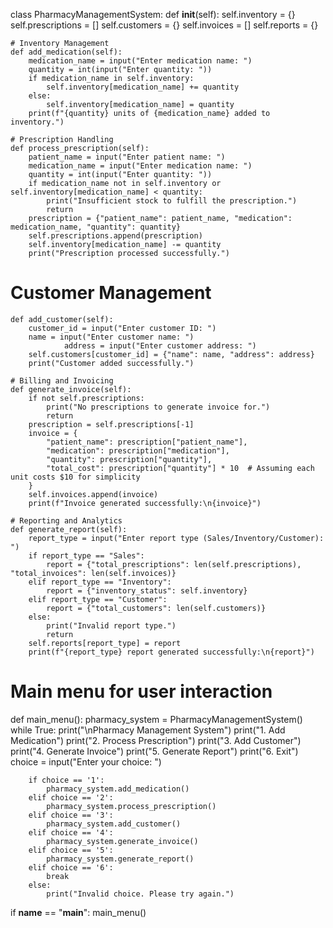class PharmacyManagementSystem:
    def __init__(self):
        self.inventory = {}
        self.prescriptions = []
        self.customers = {}
        self.invoices = []
        self.reports = {}

    # Inventory Management
    def add_medication(self):
        medication_name = input("Enter medication name: ")
        quantity = int(input("Enter quantity: "))
        if medication_name in self.inventory:
            self.inventory[medication_name] += quantity
        else:
            self.inventory[medication_name] = quantity
        print(f"{quantity} units of {medication_name} added to inventory.")

    # Prescription Handling
    def process_prescription(self):
        patient_name = input("Enter patient name: ")
        medication_name = input("Enter medication name: ")
        quantity = int(input("Enter quantity: "))
        if medication_name not in self.inventory or self.inventory[medication_name] < quantity:
            print("Insufficient stock to fulfill the prescription.")
            return
        prescription = {"patient_name": patient_name, "medication": medication_name, "quantity": quantity}
        self.prescriptions.append(prescription)
        self.inventory[medication_name] -= quantity
        print("Prescription processed successfully.")
   # Customer Management
    def add_customer(self):
        customer_id = input("Enter customer ID: ")
        name = input("Enter customer name: ")
                address = input("Enter customer address: ")
        self.customers[customer_id] = {"name": name, "address": address}
        print("Customer added successfully.")

    # Billing and Invoicing
    def generate_invoice(self):
        if not self.prescriptions:
            print("No prescriptions to generate invoice for.")
            return
        prescription = self.prescriptions[-1]
        invoice = {
            "patient_name": prescription["patient_name"],
            "medication": prescription["medication"],
            "quantity": prescription["quantity"],
            "total_cost": prescription["quantity"] * 10  # Assuming each unit costs $10 for simplicity
        }
        self.invoices.append(invoice)
        print(f"Invoice generated successfully:\n{invoice}")

    # Reporting and Analytics
    def generate_report(self):
        report_type = input("Enter report type (Sales/Inventory/Customer): ")
        if report_type == "Sales":
            report = {"total_prescriptions": len(self.prescriptions), "total_invoices": len(self.invoices)}
        elif report_type == "Inventory":
            report = {"inventory_status": self.inventory}
        elif report_type == "Customer":
            report = {"total_customers": len(self.customers)}
        else:
            print("Invalid report type.")
            return
        self.reports[report_type] = report
        print(f"{report_type} report generated successfully:\n{report}")
# Main menu for user interaction
def main_menu():
    pharmacy_system = PharmacyManagementSystem()
    while True:
        print("\nPharmacy Management System")
        print("1. Add Medication")
        print("2. Process Prescription")
        print("3. Add Customer")
        print("4. Generate Invoice")
        print("5. Generate Report")
        print("6. Exit")
        choice = input("Enter your choice: ")

        if choice == '1':
            pharmacy_system.add_medication()
        elif choice == '2':
            pharmacy_system.process_prescription()
        elif choice == '3':
            pharmacy_system.add_customer()
        elif choice == '4':
            pharmacy_system.generate_invoice()
        elif choice == '5':
            pharmacy_system.generate_report()
        elif choice == '6':
            break
        else:
            print("Invalid choice. Please try again.")

if __name__ == "__main__":
    main_menu()

        
        
